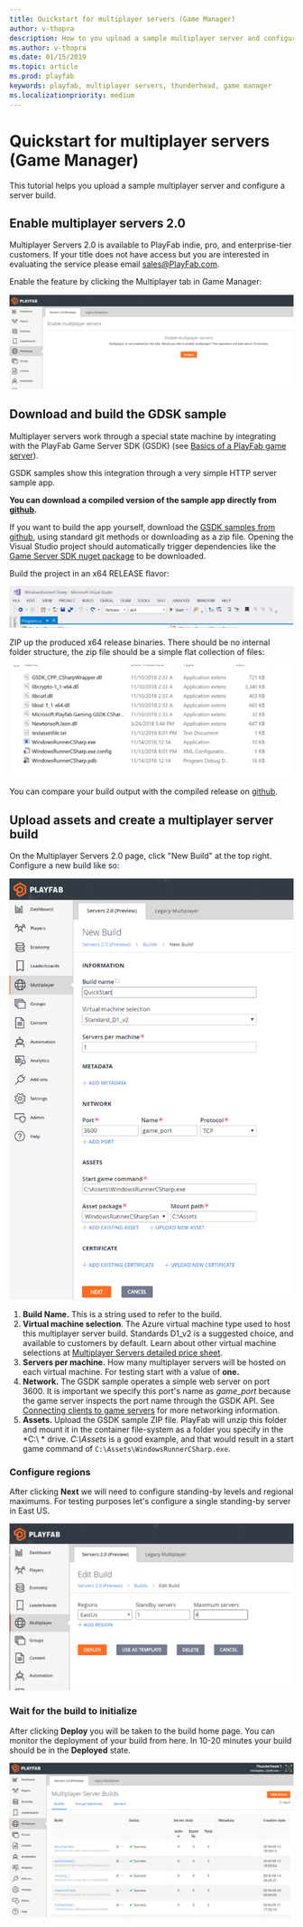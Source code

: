 ```yaml
---
title: Quickstart for multiplayer servers (Game Manager)
author: v-thopra
description: How to you upload a sample multiplayer server and configure a server build.
ms.author: v-thopra
ms.date: 01/15/2019
ms.topic: article
ms.prod: playfab
keywords: playfab, multiplayer servers, thunderhead, game manager
ms.localizationpriority: medium
---
```


# Quickstart for multiplayer servers (Game Manager)

This tutorial helps you upload a sample multiplayer server and configure a server build.

## Enable multiplayer servers 2.0

Multiplayer Servers 2.0 is available to PlayFab indie, pro, and enterprise-tier customers. If your title does not have access but you are interested in evaluating the service please email [sales@PlayFab.com](mailto:sales@playfab.com).

Enable the feature by clicking the Multiplayer tab in Game Manager:

![Game Manager - Multiplayer - Thunderhead Enable](media/tutorials/game-manager-thunderhead-enable.png)

## Download and build the GDSK sample

Multiplayer servers work through a special state machine by integrating with the PlayFab Game Server SDK (GSDK) (see [Basics of a PlayFab game server](basics-of-a-playFab-game-server.md)).

GSDK samples show this integration through a very simple HTTP server sample app.

**You can download a compiled version of the sample app directly from [github](https://github.com/PlayFab/gsdkSamples/releases/download/v1.0/winrunnerSample.zip).**

If you want to build the app yourself, download the [GSDK samples from github](https://github.com/PlayFab/gsdkSamples), using standard git methods or downloading as a zip file. Opening the Visual Studio project should automatically trigger dependencies like the [Game Server SDK nuget package](https://www.nuget.org/packages/com.playfab.csharpgsdk) to be downloaded.

Build the project in an x64 RELEASE flavor:

![Release GSDK Sample](media/tutorials/release-gsdk-sample.png)

ZIP up the produced x64 release binaries. There should be no internal folder structure, the zip file should be a simple flat collection of files:

![GSDK Sample Output](media/tutorials/gsdk-sample-output.png)

You can compare your build output with the compiled release on [github](https://github.com/PlayFab/gsdkSamples/releases/download/v1.0/winrunnerSample.zip).

## Upload assets and create a multiplayer server build

On the Multiplayer Servers 2.0 page, click "New Build" at the top right. Configure a new build like so:

![Game Manager - Multiplayer - Thunderhead - New Build](media/tutorials/game-manager-thunderhead-new-build-quickstart.png)

1. **Build Name.** This is a string used to refer to the build. 
2. **Virtual machine selection**. The Azure virtual machine type used to host this multiplayer server build. Standards D1_v2 is a suggested choice, and available to customers by default. Learn about other virtual machine selections at [Multiplayer Servers detailed price sheet](multiplayer-servers-detailed-price-sheet.md).
3. **Servers per machine.** How many multiplayer servers will be hosted on each virtual machine. For testing start with a value of **one.**
4. **Network.** The GSDK sample operates a simple web server on port 3600. It is important we specify this port's name as *game_port* because the game server inspects the port name through the GSDK API. See [Connecting clients to game servers](connecting-clients-to-game-servers.md) for more networking information.
5. **Assets.** Upload the GSDK sample ZIP file. PlayFab will unzip this folder and mount it in the container file-system as a folder you specify in the *C:\ * drive. *C:\Assets* is a good example, and that would result in a start game command of `C:\Assets\WindowsRunnerCSharp.exe`.

### Configure regions

After clicking **Next** we will need to configure standing-by levels and regional maximums. For testing purposes let's configure a single standing-by server in East US.

![Region Simple Input](media/tutorials/region-simple-input.png)

### Wait for the build to initialize

After clicking **Deploy** you will be taken to the build home page. You can monitor the deployment of your build from here. In 10-20 minutes your build should be in the **Deployed** state.

![Game Manager - Thunderhead Table](media/tutorials/game-manager-thunderhead-table.png)
